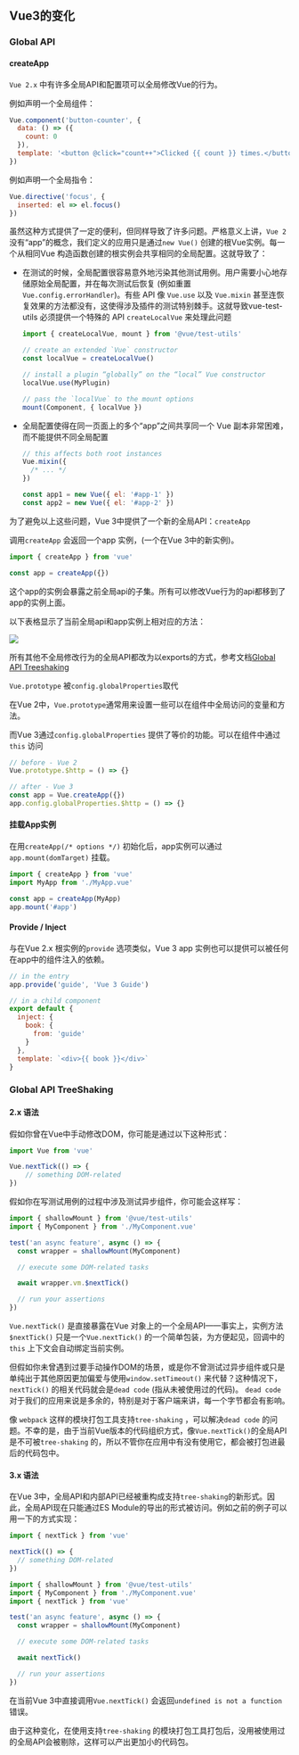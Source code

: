 ## Vue3的变化

### Global API 

#### createApp

`Vue 2.x` 中有许多全局API和配置项可以全局修改Vue的行为。

例如声明一个全局组件：

```javascript
Vue.component('button-counter', {
  data: () => ({
    count: 0
  }),
  template: '<button @click="count++">Clicked {{ count }} times.</button>'
})
```

例如声明一个全局指令：

```javascript
Vue.directive('focus', {
  inserted: el => el.focus()
})
```

虽然这种方式提供了一定的便利，但同样导致了许多问题。严格意义上讲，`Vue 2` 没有“app”的概念，我们定义的应用只是通过`new Vue()` 创建的根Vue实例。每一个从相同Vue 构造函数创建的根实例会共享相同的全局配置。这就导致了：

- 在测试的时候，全局配置很容易意外地污染其他测试用例。用户需要小心地存储原始全局配置，并在每次测试后恢复 (例如重置 `Vue.config.errorHandler`)。有些 API 像 `Vue.use` 以及 `Vue.mixin` 甚至连恢复效果的方法都没有，这使得涉及插件的测试特别棘手。这就导致vue-test-utils 必须提供一个特殊的 API `createLocalVue` 来处理此问题

  ```javascript
  import { createLocalVue, mount } from '@vue/test-utils'
  
  // create an extended `Vue` constructor
  const localVue = createLocalVue()
  
  // install a plugin “globally” on the “local” Vue constructor
  localVue.use(MyPlugin)
  
  // pass the `localVue` to the mount options
  mount(Component, { localVue })
  ```

- 全局配置使得在同一页面上的多个“app”之间共享同一个 Vue 副本非常困难，而不能提供不同全局配置

  ```javascript
  // this affects both root instances
  Vue.mixin({
    /* ... */
  })
  
  const app1 = new Vue({ el: '#app-1' })
  const app2 = new Vue({ el: '#app-2' })
  ```

为了避免以上这些问题，Vue 3中提供了一个新的全局API：`createApp`

调用`createApp` 会返回一个app 实例，(一个在Vue 3中的新实例)。

```javascript
import { createApp } from 'vue'

const app = createApp({})
```

这个app的实例会暴露之前全局api的子集。所有可以修改Vue行为的api都移到了app的实例上面。

以下表格显示了当前全局api和app实例上相对应的方法：

![](C:\Users\user.DESKTOP-R005VRA\Desktop\my-notes\images\微信截图_20201201172055.png)

所有其他不全局修改行为的全局API都改为以exports的方式，参考文档[Global API Treeshaking](https://v3.cn.vuejs.org/guide/migration/global-api-treeshaking.html#_2-x-%E8%AF%AD%E6%B3%95)

`Vue.prototype` 被`config.globalProperties`取代

在Vue 2中，`Vue.prototype`通常用来设置一些可以在组件中全局访问的变量和方法。

而Vue 3通过`config.globalProperties` 提供了等价的功能。可以在组件中通过`this` 访问

```javascript
// before - Vue 2
Vue.prototype.$http = () => {}

// after - Vue 3
const app = Vue.createApp({})
app.config.globalProperties.$http = () => {}
```

#### 挂载App实例

在用`createApp(/* options */)` 初始化后，app实例可以通过`app.mount(domTarget)` 挂载。

```javascript
import { createApp } from 'vue'
import MyApp from './MyApp.vue'

const app = createApp(MyApp)
app.mount('#app')
```

#### Provide / Inject

与在Vue 2.x 根实例的`provide` 选项类似，Vue 3 app 实例也可以提供可以被任何在app中的组件注入的依赖。

```javascript
// in the entry
app.provide('guide', 'Vue 3 Guide')

// in a child component
export default {
  inject: {
    book: {
      from: 'guide'
    }
  },
  template: `<div>{{ book }}</div>`
}
```



### Global API TreeShaking

#### 2.x 语法

假如你曾在Vue中手动修改DOM，你可能是通过以下这种形式：

```javascript
import Vue from 'vue'

Vue.nextTick(() => {
    // something DOM-related
})
```

假如你在写测试用例的过程中涉及测试异步组件，你可能会这样写：

```javascript
import { shallowMount } from '@vue/test-utils'
import { MyComponent } from './MyComponent.vue'

test('an async feature', async () => {
  const wrapper = shallowMount(MyComponent)

  // execute some DOM-related tasks

  await wrapper.vm.$nextTick()

  // run your assertions
})
```

`Vue.nextTick()` 是直接暴露在Vue 对象上的一个全局API——事实上，实例方法`$nextTick()` 只是一个`Vue.nextTick()` 的一个简单包装，为方便起见，回调中的 `this` 上下文会自动绑定当前实例。

但假如你未曾遇到过要手动操作DOM的场景，或是你不曾测试过异步组件或只是单纯出于其他原因更加偏爱与使用`window.setTimeout()` 来代替？这种情况下，`nextTick()` 的相关代码就会是`dead code` (指从未被使用过的代码)。 `dead code` 对于我们的应用来说是多余的，特别是对于客户端来讲，每一个字节都会有影响。

像 `webpack` 这样的模块打包工具支持`tree-shaking` ，可以解决`dead code` 的问题。不幸的是，由于当前Vue版本的代码组织方式，像`Vue.nextTick()`的全局API是不可被`tree-shaking` 的，所以不管你在应用中有没有使用它，都会被打包进最后的代码包中。

#### 3.x 语法

在Vue 3中，全局API和内部API已经被重构成支持`tree-shaking`的新形式。因此，全局API现在只能通过ES Module的导出的形式被访问。例如之前的例子可以用一下的方式实现：

```javascript
import { nextTick } from 'vue'

nextTick(() => {
  // something DOM-related
})

import { shallowMount } from '@vue/test-utils'
import { MyComponent } from './MyComponent.vue'
import { nextTick } from 'vue'

test('an async feature', async () => {
  const wrapper = shallowMount(MyComponent)

  // execute some DOM-related tasks

  await nextTick()

  // run your assertions
})
```

在当前Vue 3中直接调用`Vue.nextTick()` 会返回`undefined is not a function` 错误。

由于这种变化，在使用支持`tree-shaking` 的模块打包工具打包后，没用被使用过的全局API会被剔除，这样可以产出更加小的代码包。